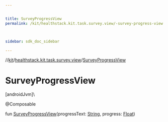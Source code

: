 ```yaml
---


title: SurveyProgressView
permalink: /kit/healthstack.kit.task.survey.view/-survey-progress-view.html



sidebar: sdk_doc_sidebar

---
```



//[kit](/kit.html)/[healthstack.kit.task.survey.view](index.html)/[SurveyProgressView](-survey-progress-view.html)



# SurveyProgressView



[androidJvm]\




@Composable



fun [SurveyProgressView](-survey-progress-view.html)(progressText: [String](https://kotlinlang.org/api/latest/jvm/stdlib/kotlin/-string/index.html), progress: [Float](https://kotlinlang.org/api/latest/jvm/stdlib/kotlin/-float/index.html))






